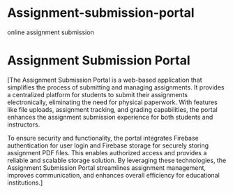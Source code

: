 # Assignment-submission-portal
online assignment submission

# Assignment Submission Portal

[The Assignment Submission Portal is a web-based application that simplifies the process of submitting and managing assignments. It provides a centralized platform for students to submit their assignments electronically, eliminating the need for physical paperwork. With features like file uploads, assignment tracking, and grading capabilities, the portal enhances the assignment submission experience for both students and instructors.

To ensure security and functionality, the portal integrates Firebase authentication for user login and Firebase storage for securely storing assignment PDF files. This enables authorized access and provides a reliable and scalable storage solution. By leveraging these technologies, the Assignment Submission Portal streamlines assignment management, improves communication, and enhances overall efficiency for educational institutions.]

